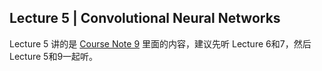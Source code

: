 Lecture 5 | Convolutional Neural Networks
---
Lecture 5 讲的是 [Course Note 9](https://github.com/FortiLeiZhang/cs231n/blob/master/document/Course%20Note%209.md) 里面的内容，建议先听 Lecture 6和7，然后Lecture 5和9一起听。
